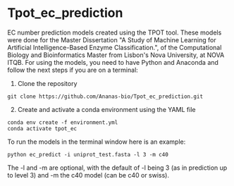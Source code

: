 # Tpot_ec_prediction
EC number prediction models created using the TPOT tool. 
These models were done for the Master Dissertation "A Study of Machine Learning for Artificial Intelligence-Based Enzyme Classification.", of the Computational Biology and Bioinformatics Master from Lisbon's Nova University, at NOVA ITQB.
For using the models, you need to have Python and Anaconda and follow the next steps if you are on a terminal:
1. Clone the repository
```
git clone https://github.com/Ananas-bio/Tpot_ec_prediction.git
```
2. Create and activate a conda environment using the YAML file
```
conda env create -f environment.yml
conda activate tpot_ec
```

To run the models in the terminal window here is an example:
```
python ec_predict -i uniprot_test.fasta -l 3 -m c40
```

The -l and -m are optional, with the default of -l being 3 (as in prediction up to level 3) and -m the c40 model (can be c40 or swiss).
